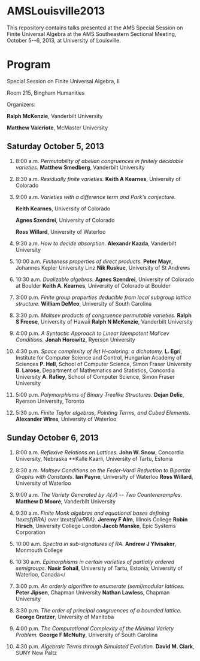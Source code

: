 AMSLouisville2013
=================
This repository contains talks presented at the AMS Special Session on Finite Universal Algebra at the AMS Southeastern Sectional Meeting, October 5--6, 2013, at University of Louisville.


Program
=======
Special Session on Finite Universal Algebra, II

Room 215, Bingham Humanities

Organizers: 

**Ralph McKenzie**,  Vanderbilt University

**Matthew Valeriote**,  McMaster University


Saturday October 5, 2013
------------------------
1.  8:00 a.m. *Permutability of abelian congruences in finitely decidable varieties.* 
        **Matthew Smedberg**, Vanderbilt University 

2.  8:30 a.m. *Residually finite varieties.* 
    **Keith A Kearnes**, University of Colorado

3.  9:00 a.m. *Varieties with a difference term and Park's conjecture.* 

    **Keith Kearnes**, University of Colorado

    **Agnes Szendrei**, University of Colorado

    **Ross Willard**, University of Waterloo

4.  9:30 a.m. *How to decide absorption.* 
    **Alexandr Kazda**, Vanderbilt University

5.  10:00 a.m. *Finiteness properties of direct products.*
    **Peter Mayr**, Johannes Kepler University Linz
    **Nik Ruskuc**, University of St Andrews

6.  10:30 a.m. *Dualizable algebras.*
    **Agnes Szendrei**, University of Colorado at Boulder
    **Keith A. Kearnes**, University of Colorado at Boulder

7.  3:00 p.m. *Finite group properties deducible from local subgroup lattice structure.*
    **William DeMeo**, University of South Carolina

8.  3:30 p.m. *Maltsev products of congruence permutable varieties.*
    **Ralph S Freese**, University of Hawaii
    **Ralph N McKenzie**, Vanderbilt University

9.  4:00 p.m. *A Syntactic Approach to Linear Idempotent Mal'cev Conditions.*
    **Jonah Horowitz**, Ryerson University

10. 4:30 p.m. *Space complexity of list H-coloring: a dichotomy.* 
    **L. Egri**,  Institute for Computer Science and Control, Hungarian Academy of Sciences
    **P. Hell**,  School of Computer Science, Simon Fraser University
    **B. Larose**,  Department of Mathematics and Statistics, Concordia University 
    **A. Rafiey**,  School of Computer Science, Simon Fraser University 

10. 5:00 p.m. *Polymorphisms of Binary Treelike Structures.* 
    **Dejan Delic**,  Ryerson University, Toronto

10. 5:30 p.m. *Finite Taylor algebras, Pointing Terms, and Cubed Elements.* 
    **Alexander Wires**,  University of Waterloo


Sunday October 6, 2013
----------------------
1. 8:00 a.m. *Reflexive Relations on Lattices.* 
    **John W. Snow**,  Concordia University, Nebraska 
    **Kalle Kaarli,  University of Tartu, Estonia

10. 8:30 a.m. *Maltsev Conditions on the Feder-Vardi Reduction to Bipartite Graphs with Constants.* 
    **Ian Payne**,  University of Waterloo
    **Ross Willard**,  University of Waterloo

10. 9:00 a.m. *The Variety Generated by $\mathbb{A}(\mathcal{T})$ -- Two Counterexamples.* 
    **Matthew D Moore**,  Vanderbilt University

10. 9:30 a.m. *Finite Monk algebras and equational bases defining \textsf{RRA} over \textsf{wRRA}.* 
    **Jeremy F Alm**,  Illinois College
    **Robin Hirsch**,  University College London
    **Jacob Manske**,  Epic Systems Corporation

10. 10:00 a.m. *Spectra in sub-signatures of $\mathsf{RA}$.* 
    **Andrew J Ylvisaker**,  Monmouth College

10. 10:30 a.m. *Epimorphisms in certain varieties of partially ordered semigroups.* 
    **Nasir Sohail**,  University of Tartu, Estonia; University of Waterloo, Canada</

10. 3:00 p.m. *An orderly algorithm to enumerate (semi)modular lattices.* 
    **Peter Jipsen**,  Chapman University
    **Nathan Lawless**,  Chapman University

10. 3:30 p.m. *The order of principal congruences of a bounded lattice.* 
    **George Gratzer**,  University of Manitoba
10. 4:00 p.m. *The Computational Complexity of the Minimal Variety Problem.* 
    **George F McNulty**,  University of South Carolina

10. 4:30 p.m. *Algebraic Terms through Simulated Evolution.* 
    **David M. Clark**,  SUNY New Paltz
